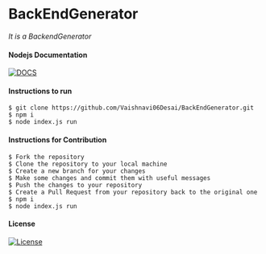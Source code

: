 # BackEndGenerator

_It is a BackendGenerator_

#### Nodejs Documentation
[![DOCS](https://img.shields.io/badge/Documentation-see%20docs-green?style=flat-square&logo=appveyor)](https://nodejs.org/en/about/) 

#### Instructions to run
```
$ git clone https://github.com/Vaishnavi06Desai/BackEndGenerator.git
$ npm i
$ node index.js run 
```
#### Instructions for Contribution
```
$ Fork the repository 
$ Clone the repository to your local machine
$ Create a new branch for your changes
$ Make some changes and commit them with useful messages
$ Push the changes to your repository
$ Create a Pull Request from your repository back to the original one
$ npm i
$ node index.js run 
```

#### License
[![License](http://img.shields.io/:license-mit-blue.svg?style=flat-square)](http://badges.mit-license.org)

